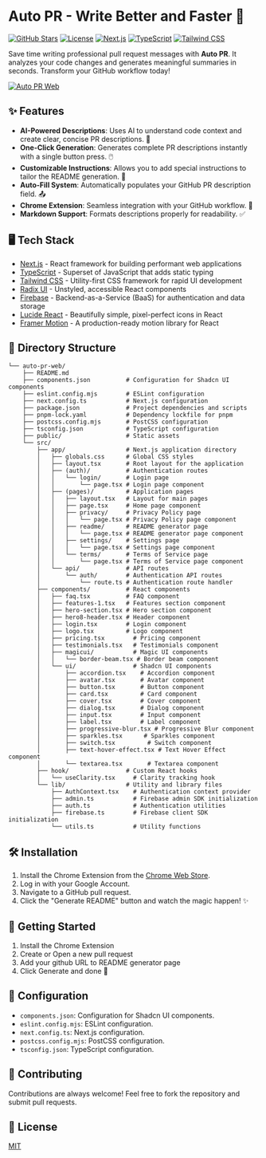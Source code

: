 # Auto PR - Write Better and Faster 🚀

[![GitHub Stars](https://img.shields.io/github/stars/babyo77/auto-pr-web?style=social)](https://github.com/babyo77/auto-pr-web)
[![License](https://img.shields.io/github/license/babyo77/auto-pr-web)](LICENSE)
[![Next.js](https://img.shields.io/badge/Next.js-15.2.3-blue)](https://nextjs.org/)
[![TypeScript](https://img.shields.io/badge/TypeScript-%5E5-blue)](https://www.typescriptlang.org/)
[![Tailwind CSS](https://img.shields.io/badge/Tailwind_CSS-%5E4-blue)](https://tailwindcss.com/)

Save time writing professional pull request messages with **Auto PR**. It analyzes your code changes and generates meaningful summaries in seconds. Transform your GitHub workflow today!

[![Auto PR Web](https://github.com/user-attachments/assets/875636ac-7cd4-486d-ac6a-2af3bc5e949e)](https://github.com/user-attachments/assets/1113eacc-252e-4391-8311-0649d632ddea)

## ✨ Features

-   **AI-Powered Descriptions**: Uses AI to understand code context and create clear, concise PR descriptions. 🧠
-   **One-Click Generation**: Generates complete PR descriptions instantly with a single button press. 🖱️
-   **Customizable Instructions**: Allows you to add special instructions to tailor the README generation. 📝
-   **Auto-Fill System**: Automatically populates your GitHub PR description field. 📤
-   **Chrome Extension**: Seamless integration with your GitHub workflow. 🔗
-   **Markdown Support**: Formats descriptions properly for readability. ✅

## 🖥️ Tech Stack

-   [Next.js](https://nextjs.org/) - React framework for building performant web applications
-   [TypeScript](https://www.typescriptlang.org/) - Superset of JavaScript that adds static typing
-   [Tailwind CSS](https://tailwindcss.com/) - Utility-first CSS framework for rapid UI development
-   [Radix UI](https://www.radix-ui.com/) - Unstyled, accessible React components
-   [Firebase](https://firebase.google.com/) - Backend-as-a-Service (BaaS) for authentication and data storage
-   [Lucide React](https://lucide.dev/) - Beautifully simple, pixel-perfect icons in React
-   [Framer Motion](https://www.framer.com/motion/) - A production-ready motion library for React

## 📂 Directory Structure

```
└── auto-pr-web/
    ├── README.md
    ├── components.json          # Configuration for Shadcn UI components
    ├── eslint.config.mjs        # ESLint configuration
    ├── next.config.ts           # Next.js configuration
    ├── package.json             # Project dependencies and scripts
    ├── pnpm-lock.yaml           # Dependency lockfile for pnpm
    ├── postcss.config.mjs       # PostCSS configuration
    ├── tsconfig.json            # TypeScript configuration
    ├── public/                  # Static assets
    └── src/
        ├── app/                 # Next.js application directory
        │   ├── globals.css      # Global CSS styles
        │   ├── layout.tsx       # Root layout for the application
        │   ├── (auth)/          # Authentication routes
        │   │   └── login/       # Login page
        │   │       └── page.tsx # Login page component
        │   ├── (pages)/         # Application pages
        │   │   ├── layout.tsx   # Layout for main pages
        │   │   ├── page.tsx     # Home page component
        │   │   ├── privacy/     # Privacy Policy page
        │   │   │   └── page.tsx # Privacy Policy page component
        │   │   ├── readme/      # README generator page
        │   │   │   └── page.tsx # README generator page component
        │   │   ├── settings/    # Settings page
        │   │   │   └── page.tsx # Settings page component
        │   │   └── terms/       # Terms of Service page
        │   │       └── page.tsx # Terms of Service page component
        │   └── api/             # API routes
        │       └── auth/        # Authentication API routes
        │           └── route.ts # Authentication route handler
        ├── components/          # React components
        │   ├── faq.tsx          # FAQ component
        │   ├── features-1.tsx   # Features section component
        │   ├── hero-section.tsx # Hero section component
        │   ├── hero8-header.tsx # Header component
        │   ├── login.tsx        # Login component
        │   ├── logo.tsx         # Logo component
        │   ├── pricing.tsx        # Pricing component
        │   ├── testimonials.tsx   # Testimonials component
        │   ├── magicui/           # Magic UI components
        │   │   └── border-beam.tsx # Border beam component
        │   └── ui/                # Shadcn UI components
        │       ├── accordion.tsx    # Accordion component
        │       ├── avatar.tsx       # Avatar component
        │       ├── button.tsx       # Button component
        │       ├── card.tsx         # Card component
        │       ├── cover.tsx        # Cover component
        │       ├── dialog.tsx       # Dialog component
        │       ├── input.tsx        # Input component
        │       ├── label.tsx        # Label component
        │       ├── progressive-blur.tsx # Progressive Blur component
        │       ├── sparkles.tsx      # Sparkles component
        │       ├── switch.tsx         # Switch component
        │       ├── text-hover-effect.tsx # Text Hover Effect component
        │       └── textarea.tsx       # Textarea component
        ├── hook/                # Custom React hooks
        │   └── useClarity.tsx     # Clarity tracking hook
        └── lib/                 # Utility and library files
            ├── AuthContext.tsx    # Authentication context provider
            ├── admin.ts           # Firebase admin SDK initialization
            ├── auth.ts            # Authentication utilities
            ├── firebase.ts        # Firebase client SDK initialization
            └── utils.ts           # Utility functions

```

## 🛠️ Installation

1.  Install the Chrome Extension from the [Chrome Web Store](https://chromewebstore.google.com/detail/auto-pr/dgajcddckegcnooalnkgflofpplghfpn).
2.  Log in with your Google Account.
3.  Navigate to a GitHub pull request.
4.  Click the "Generate README" button and watch the magic happen! ✨

## 🚀 Getting Started

1.  Install the Chrome Extension
2.  Create or Open a new pull request
3.  Add your github URL to README generator page
4.  Click Generate and done 🎉

## 📝 Configuration

-   `components.json`: Configuration for Shadcn UI components.
-   `eslint.config.mjs`: ESLint configuration.
-   `next.config.ts`: Next.js configuration.
-   `postcss.config.mjs`: PostCSS configuration.
-   `tsconfig.json`: TypeScript configuration.

## 🤝 Contributing

Contributions are always welcome! Feel free to fork the repository and submit pull requests.

## 📝 License

[MIT](LICENSE)
